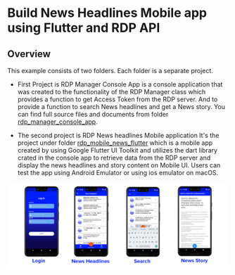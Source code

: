 # Build News Headlines Mobile app using Flutter and RDP API

## Overview

This example consists of two folders. Each folder is a separate project.

* First Project is RDP Manager Console App is a console application that was created to the functionality of the RDP Manager class which provides a function to get Access Token from the RDP server. And to provide a function to search News headlines and get a News story. You can find full source files and documents from folder [rdp_manager_console_app](rdp_manager_console_app/).

* The second project is RDP News headlines Mobile application
It's the project under folder [rdp_mobile_news_flutter](rdp_mobile_news_flutter/) which is a mobile app created by using Google Flutter UI Toolkit and utilizes the dart library crated in the console app to retrieve data from the RDP server and display the news headlines and story content on Mobile UI. Users can test the app using Android Emulator or using ios emulator on macOS.

![screenshot](rdp_manager_console_app/images/coverpage_white_blue.png)
